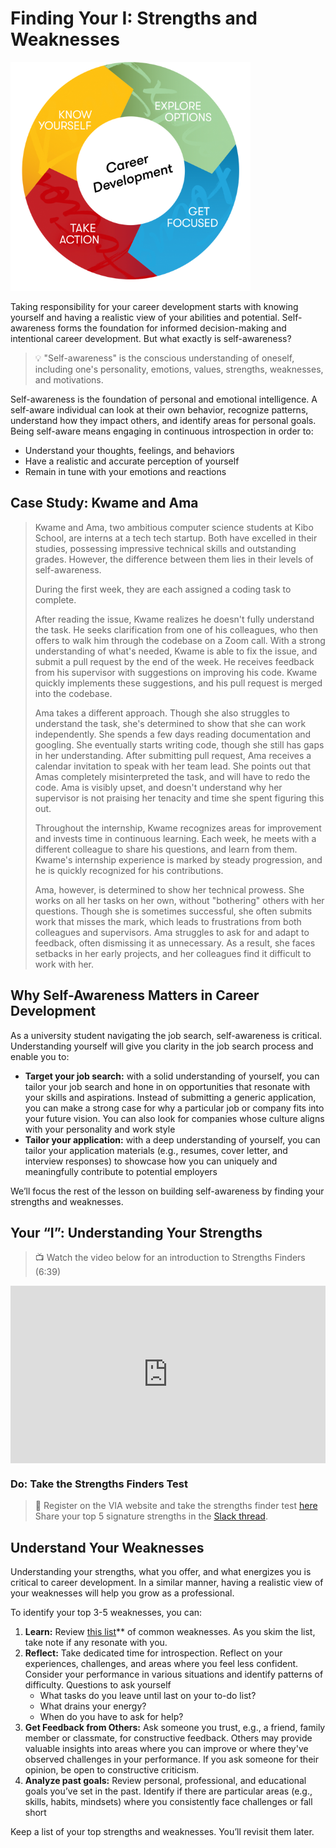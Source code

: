 # Finding Your I: Strengths and Weaknesses

![Career Development Cycle Illustration](career-dev-small.png)


Taking responsibility for your career development starts with knowing yourself and having a realistic view of your abilities and potential. Self-awareness forms the foundation for informed decision-making and intentional career development. But what exactly is self-awareness?

> 💡 "Self-awareness" is the conscious understanding of oneself, including one's personality, emotions, values, strengths, weaknesses, and motivations.

Self-awareness is the foundation of personal and emotional intelligence. A self-aware individual can look at their own behavior, recognize patterns, understand how they impact others, and identify areas for personal goals. Being self-aware means engaging in continuous introspection in order to:

- Understand your thoughts, feelings, and behaviors
- Have a realistic and accurate perception of yourself
- Remain in tune with your emotions and reactions

## Case Study: Kwame and Ama

> Kwame and Ama, two ambitious computer science students at Kibo School, are interns at a tech tech startup. Both have excelled in their studies, possessing impressive technical skills and outstanding grades. However, the difference between them lies in their levels of self-awareness.
>
> During the first week, they are each assigned a coding task to complete. 
>
> After reading the issue, Kwame realizes he doesn't fully understand the task. He seeks clarification from one of his colleagues, who then offers to walk him through the codebase on a Zoom call. With a strong understanding of what's needed, Kwame is able to fix the issue, and submit a pull request by the end of the week. He receives feedback from his supervisor with suggestions on improving his code. Kwame quickly implements these suggestions, and his pull request is merged into the codebase. 
> 
> Ama takes a different approach. Though she also struggles to understand the task, she's determined to show that she can work independently. She spends a few days reading documentation and googling. She eventually starts writing code, though she still has gaps in her understanding. After submitting pull request,   Ama receives a calendar invitation to speak with her team lead. She points out that Amas completely misinterpreted the task, and will have to redo the code. Ama is visibly upset, and doesn't understand why her supervisor is not praising her tenacity and time she spent figuring this out. 
>
>Throughout the internship, Kwame recognizes areas for improvement and invests time in continuous learning. Each week, he meets with a different colleague to share his questions, and learn from them. Kwame's internship experience is marked by steady progression, and he is quickly recognized for his contributions.
>
> Ama, however, is determined to show her technical prowess. She works on all her tasks on her own, without "bothering" others with her questions. Though she is sometimes successful, she often submits work that misses the mark, which leads to frustrations from both colleagues and supervisors. Ama struggles to ask for and adapt to feedback, often dismissing it as unnecessary. As a result, she faces setbacks in her early projects, and her colleagues find it difficult to work with her.



## Why Self-Awareness Matters in Career Development

As a university student navigating the job search, self-awareness is critical. Understanding yourself will give you clarity in the job search process and enable you to:

- **Target your job search:** with a solid understanding of yourself, you can tailor your job search and hone in on opportunities that resonate with your skills and aspirations. Instead of submitting a generic application, you can make a strong case for why a particular job or company fits into your future vision. You can also look for companies whose culture aligns with your personality and work style
- **Tailor your application:** with a deep understanding of yourself, you can tailor your application materials (e.g., resumes, cover letter, and interview responses) to showcase how you can uniquely and meaningfully contribute to potential employers

We’ll focus the rest of the lesson on building self-awareness by finding your strengths and weaknesses.


## Your “I”: Understanding Your Strengths

> 📺 Watch the video below for an introduction to Strengths Finders (6:39)

 <div style="position: relative; padding-bottom: 56.25%; height: 0;">
  <iframe width="560" height="315" src="https://www.youtube.com/embed/MeHsqm4F-W4?si=H7uo5QhrtEzRjr21" title="YouTube video player" 
      frameborder="0" allow="accelerometer; autoplay; clipboard-write; encrypted-media; gyroscope; picture-in-picture; web-share" 
      allowfullscreen style="position: absolute; top: 0; left: 0; width: 100%; height: 100%;"></iframe>
</div>



### Do: Take the Strengths Finders Test

> 📝 Register on the VIA website and take the strengths finder test [here](https://www.viacharacter.org/survey/account/register) <br />
> Share your top 5 signature strengths in the [Slack thread](https://automationass-9vu2026.slack.com/archives/C071Z9VBDJ9/p1714955169084559). 

## Understand Your Weaknesses

Understanding your strengths, what you offer, and what energizes you is critical to career development. In a similar manner, having a realistic view of your weaknesses will help you grow as a professional. 

To identify your top 3-5 weaknesses, you can:

1. **Learn:** Review [this list](https://docs.google.com/document/d/1Rsa9t08ed9EHCztfieN_KxifUDpCgIkXHiBNzulBNxw/preview)** of common weaknesses. As you skim the list, take note if any resonate with you.
2. **Reflect:** Take dedicated time for introspection. Reflect on your experiences, challenges, and areas where you feel less confident. Consider your performance in various situations and identify patterns of difficulty. Questions to ask yourself 
    - What tasks do you leave until last on your to-do list?
    - What drains your energy?
    - When do you have to ask for help?
3. **Get Feedback from Others:** Ask someone you trust, e.g., a friend, family member or classmate, for constructive feedback. Others may provide valuable insights into areas where you can improve or where they've observed challenges in your performance. If you ask someone for their opinion, be open to constructive criticism.
4. **Analyze past goals:** Review personal, professional, and educational goals you’ve set in the past. Identify if there are particular areas (e.g., skills, habits, mindsets) where you consistently face challenges or fall short

Keep a list of your top strengths and weaknesses. You’ll revisit them later. 
